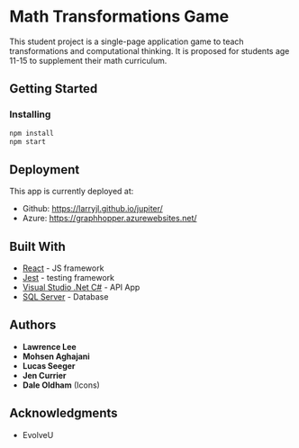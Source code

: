 
# Math Transformations Game

This student project is a single-page application game to teach transformations and computational thinking. It is proposed for students age 11-15 to supplement their math curriculum.

## Getting Started

### Installing

```sh
npm install
npm start
```

## Deployment

This app is currently deployed at:
* Github: https://larryjl.github.io/jupiter/
* Azure: https://graphhopper.azurewebsites.net/

## Built With

* [React](https://reactjs.org) - JS framework
* [Jest](https://jestjs.io/) - testing framework
* [Visual Studio .Net C#](https://docs.microsoft.com/en-us/dotnet/csharp/) - API App
* [SQL Server](https://www.microsoft.com/en-ca/sql-server/sql-server-2019) - Database

## Authors

* **Lawrence Lee**
* **Mohsen Aghajani**
* **Lucas Seeger**
* **Jen Currier**
* **Dale Oldham** (Icons)

## Acknowledgments

* EvolveU  